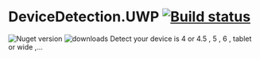 # DeviceDetection.UWP [![Build status](https://ci.appveyor.com/api/projects/status/eulmha6rlfd3ryaj?svg=true)](https://ci.appveyor.com/project/Husseinhj/devicedetection-uwp)
 ![Nuget version](https://img.shields.io/nuget/v/DeviceDetection.UWP.svg?style=flat) ![downloads](https://img.shields.io/nuget/dt/DeviceDetection.UWP.svg?style=flat)
Detect your device is 4 or 4.5 , 5 , 6 , tablet or wide ,...
